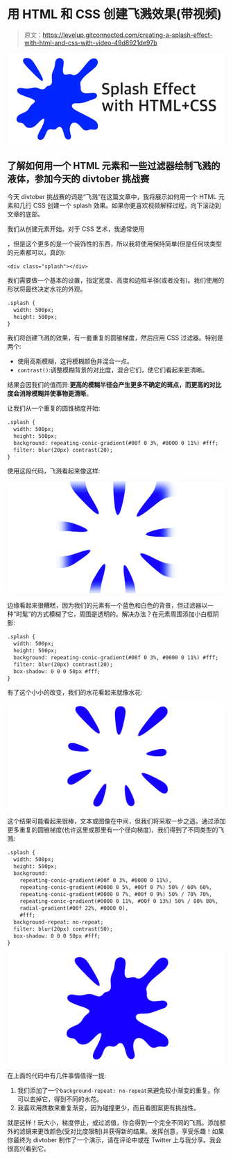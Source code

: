# 用 HTML 和 CSS 创建飞溅效果(带视频)

> 原文：<https://levelup.gitconnected.com/creating-a-splash-effect-with-html-and-css-with-video-49d8921de97b>

![](img/116c34457d0348abeff949d4354a9f5b.png)

## 了解如何用一个 HTML 元素和一些过滤器绘制飞溅的液体，参加今天的 divtober 挑战赛

今天 divtober 挑战赛的词是“飞溅”在这篇文章中，我将展示如何用一个 HTML 元素和几行 CSS 创建一个 splash 效果。如果你更喜欢视频解释过程，向下滚动到文章的底部。

我们从创建元素开始。对于 CSS 艺术，我通常使用

，但是这个更多的是一个装饰性的东西，所以我将使用保持简单(但是任何块类型的元素都可以，真的):

```
<div class="splash"></div>
```

我们需要做一个基本的设置，指定宽度、高度和边框半径(或者没有)。我们使用的形状将最终决定水花的外观。

```
.splash {
  width: 500px;
  height: 500px;
}
```

我们将创建飞溅的效果，有一套重复的圆锥梯度，然后应用 CSS 过滤器。特别是两个:

*   使用高斯模糊，这将模糊颜色并混合一点。
*   `contrast()`:调整模糊背景的对比度，混合它们，使它们看起来更清晰。

结果会因我们的值而异:**更高的模糊半径会产生更多不确定的斑点，而更高的对比度会消除模糊并使事物更清晰**。

让我们从一个重复的圆锥梯度开始:

```
.splash {
  width: 500px;
  height: 500px;
  background: repeating-conic-gradient(#00f 0 3%, #0000 0 11%) #fff;
  filter: blur(20px) contrast(20);
}
```

使用这段代码，飞溅看起来像这样:

![](img/a99509c174d21ed98e8faac12070b003.png)

边缘看起来很糟糕，因为我们的元素有一个蓝色和白色的背景，但过滤器以一种“时髦”的方式模糊了它，周围是透明的。解决办法？在元素周围添加小白框阴影:

```
.splash {
  width: 500px;
  height: 500px;
  background: repeating-conic-gradient(#00f 0 3%, #0000 0 11%) #fff;
  filter: blur(20px) contrast(20);
  box-shadow: 0 0 0 50px #fff;
}
```

有了这个小小的改变，我们的水花看起来就像水花:

![](img/a0f1778245a289d5aa1c5d609e8d61f0.png)

这个结果可能看起来很棒，文本或图像在中间，但我们将采取一步之遥。通过添加更多重复的圆锥梯度(也许这里或那里有一个径向梯度)，我们得到了不同类型的飞溅:

```
.splash {
  width: 500px;
  height: 500px;
  background:
    repeating-conic-gradient(#00f 0 3%, #0000 0 11%),
    repeating-conic-gradient(#0000 0 5%, #00f 0 7%) 50% / 60% 60%,
    repeating-conic-gradient(#0000 0 7%, #00f 0 9%) 50% / 70% 70%,
    repeating-conic-gradient(#0000 0 11%, #00f 0 13%) 50% / 80% 80%,
    radial-gradient(#00f 22%, #0000 0),
    #fff;
  background-repeat: no-repeat;
  filter: blur(20px) contrast(50);
  box-shadow: 0 0 0 50px #fff;
}
```

![](img/14da13c9449c7154e3be394df4c264e6.png)

在上面的代码中有几件事情值得一提:

1.  我们添加了一个`background-repeat: no-repeat`来避免较小渐变的重复。你可以去掉它，得到不同的水花。
2.  我喜欢用质数来重复渐变，因为碰撞更少，而且看图案更有挑战性。

就是这样！玩大小，梯度停止，或过滤值，你会得到一个完全不同的飞溅。添加额外的滤镜来更改颜色(受对比度限制)并获得新的结果。发挥创意，享受乐趣！如果你最终为 divtober 制作了一个演示，请在评论中或在 Twitter 上与我分享。我会很高兴看到它。